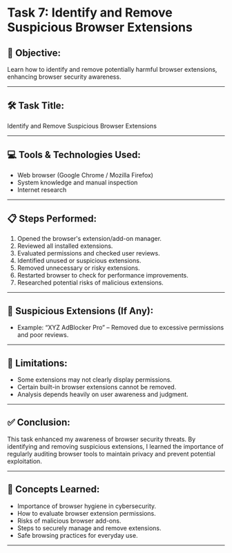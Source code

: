 # Task 7: Identify and Remove Suspicious Browser Extensions

## 🧠 Objective:
Learn how to identify and remove potentially harmful browser extensions, enhancing browser security awareness.

---

## 🛠️ Task Title:
Identify and Remove Suspicious Browser Extensions

---

## 💻 Tools & Technologies Used:
- Web browser (Google Chrome / Mozilla Firefox)
- System knowledge and manual inspection
- Internet research

---

## 📋 Steps Performed:
1. Opened the browser's extension/add-on manager.
2. Reviewed all installed extensions.
3. Evaluated permissions and checked user reviews.
4. Identified unused or suspicious extensions.
5. Removed unnecessary or risky extensions.
6. Restarted browser to check for performance improvements.
7. Researched potential risks of malicious extensions.

---

## 🚨 Suspicious Extensions (If Any):
- Example: “XYZ AdBlocker Pro” – Removed due to excessive permissions and poor reviews.

---

## 🚫 Limitations:
- Some extensions may not clearly display permissions.
- Certain built-in browser extensions cannot be removed.
- Analysis depends heavily on user awareness and judgment.

---

## ✅ Conclusion:
This task enhanced my awareness of browser security threats. By identifying and removing suspicious extensions, I learned the importance of regularly auditing browser tools to maintain privacy and prevent potential exploitation.

---

## 📘 Concepts Learned:
- Importance of browser hygiene in cybersecurity.
- How to evaluate browser extension permissions.
- Risks of malicious browser add-ons.
- Steps to securely manage and remove extensions.
- Safe browsing practices for everyday use.

---

